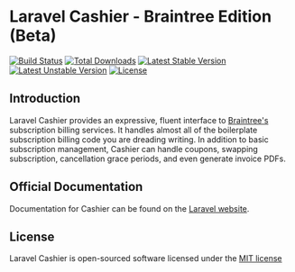 # Laravel Cashier - Braintree Edition (Beta)

[![Build Status](https://travis-ci.org/laravel/cashier-braintree.svg)](https://travis-ci.org/laravel/cashier)
[![Total Downloads](https://poser.pugx.org/laravel/cashier-braintree/d/total.svg)](https://packagist.org/packages/laravel/cashier)
[![Latest Stable Version](https://poser.pugx.org/laravel/cashier-braintree/v/stable.svg)](https://packagist.org/packages/laravel/cashier)
[![Latest Unstable Version](https://poser.pugx.org/laravel/cashier-braintree/v/unstable.svg)](https://packagist.org/packages/laravel/cashier)
[![License](https://poser.pugx.org/laravel/cashier-braintree/license.svg)](https://packagist.org/packages/laravel/cashier)

## Introduction

Laravel Cashier provides an expressive, fluent interface to [Braintree's](https://www.braintreepayments.com/) subscription billing services. It handles almost all of the boilerplate subscription billing code you are dreading writing. In addition to basic subscription management, Cashier can handle coupons, swapping subscription, cancellation grace periods, and even generate invoice PDFs.

## Official Documentation

Documentation for Cashier can be found on the [Laravel website](http://laravel.com/docs/billing).

## License

Laravel Cashier is open-sourced software licensed under the [MIT license](http://opensource.org/licenses/MIT)
